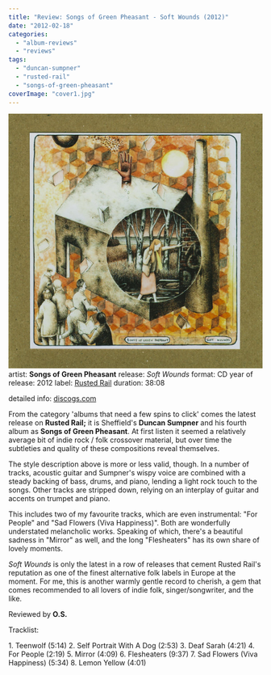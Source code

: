 ```yaml
---
title: "Review: Songs of Green Pheasant - Soft Wounds (2012)"
date: "2012-02-18"
categories: 
  - "album-reviews"
  - "reviews"
tags: 
  - "duncan-sumpner"
  - "rusted-rail"
  - "songs-of-green-pheasant"
coverImage: "cover1.jpg"
---
```


[![](images/cover1.jpg "songsgreenpheasant_softwounds")](http://www.eveningoflight.nl/wordpress/wp-content/uploads/2012/02/cover1.jpg)artist: **Songs of Green Pheasant** release: _Soft Wounds_ format: CD year of release: 2012 label: [Rusted Rail](http://www.rustedrail.com/) duration: 38:08

detailed info: [discogs.com](http://www.discogs.com/release/3375152)

From the category 'albums that need a few spins to click' comes the latest release on **Rusted Rail;** it is Sheffield's **Duncan Sumpner** and his fourth album as **Songs of Green Pheasant**. At first listen it seemed a relatively average bit of indie rock / folk crossover material, but over time the subtleties and quality of these compositions reveal themselves.

The style description above is more or less valid, though. In a number of tracks, acoustic guitar and Sumpner's wispy voice are combined with a steady backing of bass, drums, and piano, lending a light rock touch to the songs. Other tracks are stripped down, relying on an interplay of guitar and accents on trumpet and piano.

This includes two of my favourite tracks, which are even instrumental: "For People" and "Sad Flowers (Viva Happiness)". Both are wonderfully understated melancholic works. Speaking of which, there's a beautiful sadness in "Mirror" as well, and the long "Flesheaters" has its own share of lovely moments.

_Soft Wounds_ is only the latest in a row of releases that cement Rusted Rail's reputation as one of the finest alternative folk labels in Europe at the moment. For me, this is another warmly gentle record to cherish, a gem that comes recommended to all lovers of indie folk, singer/songwriter, and the like.

Reviewed by **O.S.**

Tracklist:

1\. Teenwolf (5:14) 2. Self Portrait With A Dog (2:53) 3. Deaf Sarah (4:21) 4. For People (2:19) 5. Mirror (4:09) 6. Flesheaters (9:37) 7. Sad Flowers (Viva Happiness) (5:34) 8. Lemon Yellow (4:01)
